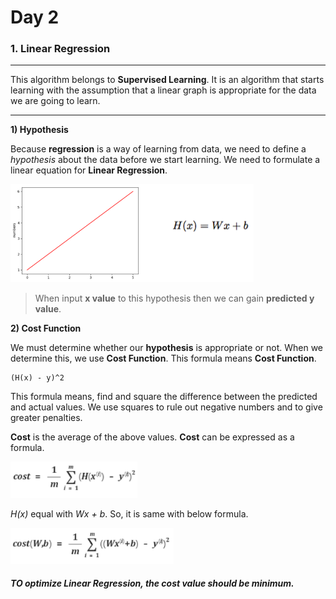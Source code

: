 # Day 2



### 1. Linear Regression

___

This algorithm belongs to <b>Supervised Learning</b>. It is an algorithm that starts learning with the assumption that a linear graph is appropriate for the data we are going to learn.

---



<b>1) Hypothesis</b>

Because <b>regression</b> is a way of learning from data, we need to define a <i>hypothesis</i> about the data before we start learning. We need to formulate a linear equation for <b>Linear Regression</b>.



<img src="img\hypothesis.png" alt="Hypothesis" style="zoom:60%;" />

> When input <b>x value</b> to this hypothesis then we can gain <b>predicted  y value</b>.



<b>2) Cost Function</b>

We must determine whether our <b>hypothesis</b> is appropriate or not. When we determine this, we use <b>Cost Function</b>. This formula means <b>Cost Function</b>.

~~~
(H(x) - y)^2
~~~

This formula means, find and square the difference between the predicted and actual values. We use squares to rule out negative numbers and to give greater penalties.

<b>Cost</b> is the average of the above values.  <b>Cost</b> can be expressed as a formula.

<img src="img\cost1.png" alt="Cost1" style="zoom:75%;" />

<i>H(x)</i> equal with <i>Wx + b</i>. So, it is same with below formula.

<img src="img\cost2.png" alt="cost2" style="zoom:75%;" />

##### TO optimize Linear Regression, the cost value should be minimum.